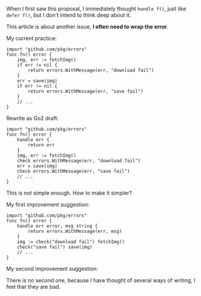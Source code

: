 When I first saw this proposal, I immediately thought `handle f()`,
just like `defer f()`, but I don't intend to think deep about it.

This article is about another issue, **I often need to wrap the error**.

My current practice:

```
import "github.com/pkg/errors"
func fn() error {
    img, err := fetchImg()
    if err != nil {
        return errors.WithMessage(err, "download fail")
    }
    err = save(img)
    if err != nil {
        return errors.WithMessage(err, "save fail")
    }
    // ...
}
```

Rewrite as Go2 draft:

```
import "github.com/pkg/errors"
func fn() error {
    handle err {
        return err
    }
    img, err := fetchImg()
    check errors.WithMessage(err, "download fail")
    err = save(img)
    check errors.WithMessage(err, "save fail")
    // ...
}
```

This is not simple enough. How to make it simpler?

My first improvement suggestion:

```
import "github.com/pkg/errors"
func fn() error {
    handle err error, msg string {
        return errors.WithMessage(err, msg)
    }
    img := check("download fail") fetchImg()
    check("save fail") save(img)
    // ...
}
```

My second improvement suggestion:

There is no second one, because I have thought of several ways of writing, I feel that they are bad.
